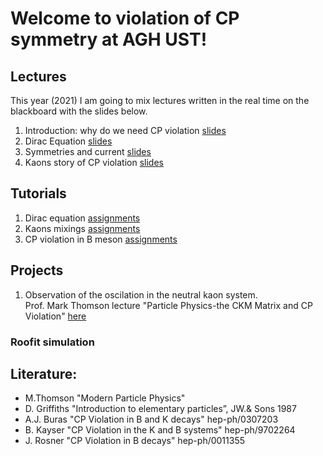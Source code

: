 # Welcome to violation of CP symmetry at AGH UST!

## Lectures
This year (2021) I am going to mix lectures written in the real time on the blackboard with the slides below. 
1. Introduction: why do we need CP violation [slides](/FILES/Introduction_L1.pdf) 
2. Dirac Equation [slides](/FILES/Dirac_equation_L2.pdf) 
3. Symmetries and current [slides](/FILES/cpv_symmetries.pdf)
4. Kaons story of CP violation [slides](/FILES/CPV_kaons_story.pdf) 

## Tutorials
1. Dirac equation [assignments](FILES/CPV_tutorial_1.pdf)
2. Kaons mixings [assignments](FILES/CPV_tutorial_2.pdf)
3. CP violation in B meson [assignments](FILES/CPV_tutorial_3.pdf)

## Projects 
1. Observation of the oscilation in the neutral kaon system. <br>
Prof. Mark Thomson lecture "Particle Physics-the CKM Matrix and CP Violation" [here](/FILES/Handout_12_2011.pdf)

### Roofit simulation 

## Literature:
- M.Thomson "Modern Particle Physics" 
- D. Griffiths "Introduction to elementary particles”, JW.& Sons 1987
- A.J. Buras "CP Violation in B and K decays" hep-ph/0307203
- B. Kayser "CP Violation in the K and B systems" hep-ph/9702264
- J. Rosner "CP Violation in B decays" hep-ph/0011355


